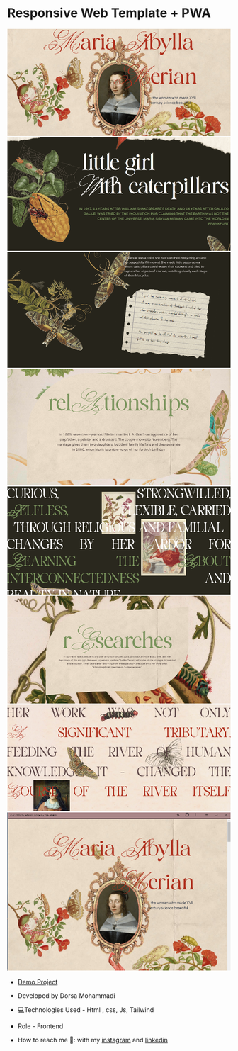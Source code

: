 # Responsive Web Template + PWA

![project1](https://github.com/dorsamhm/project10/blob/main/bg1.png)
![project1](https://github.com/dorsamhm/project10/blob/main/bg2.png)
![project1](https://github.com/dorsamhm/project10/blob/main/bg3.png)
![project1](https://github.com/dorsamhm/project10/blob/main/bg4.png)
![project1](https://github.com/dorsamhm/project10/blob/main/bg5.png)
![project1](https://github.com/dorsamhm/project10/blob/main/bg6.png)
![project1](https://github.com/dorsamhm/project10/blob/main/bg7.png)
![project1](https://github.com/dorsamhm/project10/blob/main/bg8.png)

- [Demo Project](https://dorsamhm.github.io/project10/)

- Developed by Dorsa Mohammadi

- 💻Technologies Used - Html , css, Js, Tailwind

- Role - Frontend

- How to reach me 👩: with my [instagram](https://instagram.com/dorsamhmdi.web) and [linkedin](https://www.linkedin.com/in/dorsa-mohammadi-692854284)
